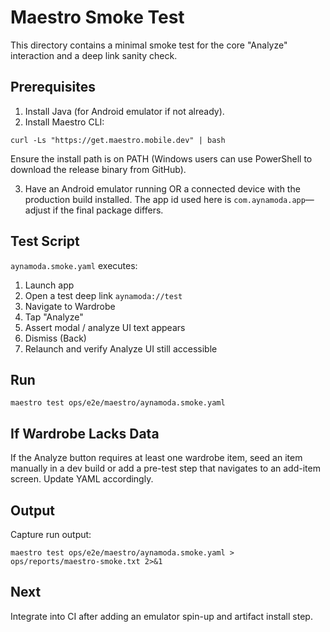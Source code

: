 # Maestro Smoke Test

This directory contains a minimal smoke test for the core "Analyze" interaction and a deep link sanity check.

## Prerequisites
1. Install Java (for Android emulator if not already).
2. Install Maestro CLI:
```
curl -Ls "https://get.maestro.mobile.dev" | bash
```
Ensure the install path is on PATH (Windows users can use PowerShell to download the release binary from GitHub).

3. Have an Android emulator running OR a connected device with the production build installed. The app id used here is `com.aynamoda.app`—adjust if the final package differs.

## Test Script
`aynamoda.smoke.yaml` executes:
1. Launch app
2. Open a test deep link `aynamoda://test`
3. Navigate to Wardrobe
4. Tap "Analyze"
5. Assert modal / analyze UI text appears
6. Dismiss (Back)
7. Relaunch and verify Analyze UI still accessible

## Run
```
maestro test ops/e2e/maestro/aynamoda.smoke.yaml
```

## If Wardrobe Lacks Data
If the Analyze button requires at least one wardrobe item, seed an item manually in a dev build or add a pre-test step that navigates to an add-item screen. Update YAML accordingly.

## Output
Capture run output:
```
maestro test ops/e2e/maestro/aynamoda.smoke.yaml > ops/reports/maestro-smoke.txt 2>&1
```

## Next
Integrate into CI after adding an emulator spin-up and artifact install step.
